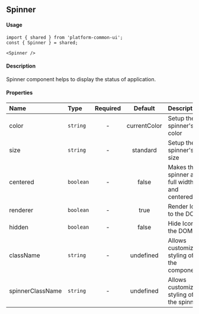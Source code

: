 ## Spinner
#### Usage
```JSX
import { shared } from 'platform-common-ui';
const { Spinner } = shared;
```
```JSX
<Spinner />
```

#### Description
Spinner component helps to display the status of application.

#### Properties
Name             | Type               | Required | Default      | Description       
:--------------- | :----------------- | :------: | :----------: | :-----------
color            | `string`           | -        | currentColor | Setup the spinner's color 
size             | `string`           | -        | standard     | Setup the spinner's size
centered         | `boolean`          | -        | false        | Makes the spinner a full width and centered
renderer         | `boolean`          | -        | true         | Render Icon to the DOM
hidden           | `boolean`          | -        | false        | Hide Icon in the DOM
className        | `string`           | -        | undefined    | Allows customizing styling of the component
spinnerClassName | `string`           | -        | undefined    | Allows customizing styling of the spinner
